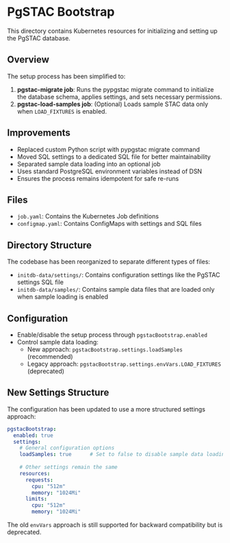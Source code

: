 # PgSTAC Bootstrap

This directory contains Kubernetes resources for initializing and setting up the PgSTAC database.

## Overview

The setup process has been simplified to:

1. **pgstac-migrate job**: Runs the pypgstac migrate command to initialize the database schema, applies settings, and sets necessary permissions.
2. **pgstac-load-samples job**: (Optional) Loads sample STAC data only when `LOAD_FIXTURES` is enabled.

## Improvements

- Replaced custom Python script with pypgstac migrate command
- Moved SQL settings to a dedicated SQL file for better maintainability
- Separated sample data loading into an optional job
- Uses standard PostgreSQL environment variables instead of DSN
- Ensures the process remains idempotent for safe re-runs

## Files

- `job.yaml`: Contains the Kubernetes Job definitions
- `configmap.yaml`: Contains ConfigMaps with settings and SQL files 

## Directory Structure

The codebase has been reorganized to separate different types of files:

- `initdb-data/settings/`: Contains configuration settings like the PgSTAC settings SQL file
- `initdb-data/samples/`: Contains sample data files that are loaded only when sample loading is enabled

## Configuration

- Enable/disable the setup process through `pgstacBootstrap.enabled`
- Control sample data loading: 
  - New approach: `pgstacBootstrap.settings.loadSamples` (recommended)
  - Legacy approach: `pgstacBootstrap.settings.envVars.LOAD_FIXTURES` (deprecated)

## New Settings Structure

The configuration has been updated to use a more structured settings approach:

```yaml
pgstacBootstrap:
  enabled: true
  settings:
    # General configuration options
    loadSamples: true      # Set to false to disable sample data loading
    
    # Other settings remain the same
    resources:
      requests:
        cpu: "512m"
        memory: "1024Mi"
      limits:
        cpu: "512m"
        memory: "1024Mi"
```

The old `envVars` approach is still supported for backward compatibility but is deprecated.
